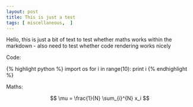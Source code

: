 ```yaml
---
layout: post
title: This is just a test
tags: [ miscellaneous,  ]
---
```


Hello, this is just a bit of text to test whether maths works within the markdown - also need to test whether code rendering works nicely

Code:

{% highlight python %}
import os
for i in range(10):
  print i
{% endhighlight %}

Maths:

$$ \mu = \frac{1}{N} \sum_{i}^{N} x_i $$
